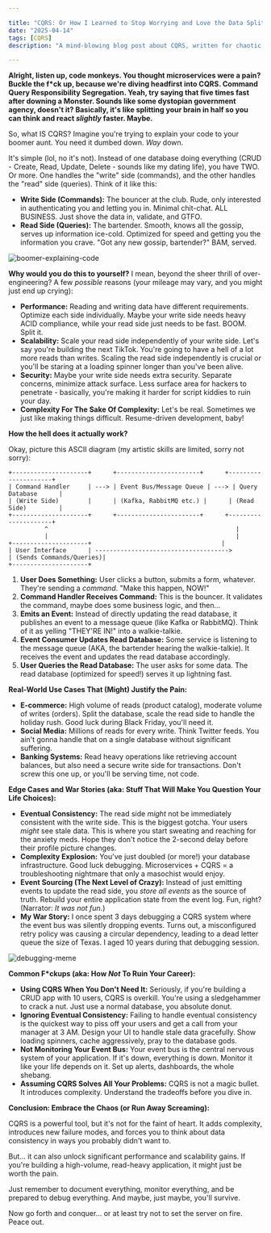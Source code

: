 ```yaml
---

title: "CQRS: Or How I Learned to Stop Worrying and Love the Data Split 💀🙏"
date: "2025-04-14"
tags: [CQRS]
description: "A mind-blowing blog post about CQRS, written for chaotic Gen Z engineers. Prepare for existential dread mixed with code."

---
```


**Alright, listen up, code monkeys. You thought microservices were a pain? Buckle the f*ck up, because we're diving headfirst into CQRS. Command Query Responsibility Segregation. Yeah, try saying that five times fast after downing a Monster. Sounds like some dystopian government agency, doesn't it? Basically, it's like splitting your brain in half so you can think and react *slightly* faster. Maybe.**

So, what IS CQRS? Imagine you're trying to explain your code to your boomer aunt. You need it dumbed down. _Way_ down.

It's simple (lol, no it's not). Instead of one database doing everything (CRUD - Create, Read, Update, Delete - sounds like my dating life), you have TWO. Or more. One handles the "write" side (commands), and the other handles the "read" side (queries). Think of it like this:

*   **Write Side (Commands):** The bouncer at the club. Rude, only interested in authenticating you and letting you in. Minimal chit-chat. ALL BUSINESS. Just shove the data in, validate, and GTFO.
*   **Read Side (Queries):** The bartender. Smooth, knows all the gossip, serves up information ice-cold. Optimized for speed and getting you the information you crave. "Got any new gossip, bartender?" BAM, served.

![boomer-explaining-code](https://i.imgflip.com/3o9h1p.jpg)

**Why would you do this to yourself?** I mean, beyond the sheer thrill of over-engineering? A few *possible* reasons (your mileage may vary, and you might just end up crying):

*   **Performance:** Reading and writing data have different requirements. Optimize each side individually. Maybe your write side needs heavy ACID compliance, while your read side just needs to be fast. BOOM. Split it.
*   **Scalability:** Scale your read side independently of your write side. Let's say you're building the next TikTok. You're going to have a hell of a lot more reads than writes. Scaling the read side independently is crucial or you'll be staring at a loading spinner longer than you've been alive.
*   **Security:** Maybe your write side needs extra security. Separate concerns, minimize attack surface. Less surface area for hackers to penetrate - basically, you're making it harder for script kiddies to ruin your day.
*   **Complexity For The Sake Of Complexity:** Let's be real. Sometimes we just like making things difficult. Resume-driven development, baby!

**How the hell does it actually work?**

Okay, picture this ASCII diagram (my artistic skills are limited, sorry not sorry):

```
+---------------------+      +-----------------------+      +---------------------+
| Command Handler     | ---> | Event Bus/Message Queue | ---> | Query Database      |
| (Write Side)        |      | (Kafka, RabbitMQ etc.) |      | (Read Side)         |
+---------------------+      +-----------------------+      +---------------------+
          ^                                                    |
          |                                                    |
+---------------------+                                    |
| User Interface      | ------------------------------------->
| (Sends Commands/Queries)|
+---------------------+
```

1.  **User Does Something:** User clicks a button, submits a form, whatever. They're sending a *command*. "Make this happen, NOW!"
2.  **Command Handler Receives Command:** This is the bouncer. It validates the command, maybe does some business logic, and then...
3.  **Emits an Event:** Instead of directly updating the read database, it publishes an event to a message queue (like Kafka or RabbitMQ). Think of it as yelling "THEY'RE IN!" into a walkie-talkie.
4.  **Event Consumer Updates Read Database:** Some service is listening to the message queue (AKA, the bartender hearing the walkie-talkie). It receives the event and updates the read database accordingly.
5.  **User Queries the Read Database:** The user asks for some data. The read database (optimized for speed!) serves it up lightning fast.

**Real-World Use Cases That (Might) Justify the Pain:**

*   **E-commerce:** High volume of reads (product catalog), moderate volume of writes (orders). Split the database, scale the read side to handle the holiday rush. Good luck during Black Friday, you'll need it.
*   **Social Media:** Millions of reads for every write. Think Twitter feeds. You ain't gonna handle that on a single database without significant suffering.
*   **Banking Systems:** Read heavy operations like retrieving account balances, but also need a secure write side for transactions. Don't screw this one up, or you'll be serving time, not code.

**Edge Cases and War Stories (aka: Stuff That Will Make You Question Your Life Choices):**

*   **Eventual Consistency:** The read side *might* not be immediately consistent with the write side. This is the biggest gotcha. Your users *might* see stale data. This is where you start sweating and reaching for the anxiety meds. Hope they don't notice the 2-second delay before their profile picture changes.
*   **Complexity Explosion:** You've just doubled (or more!) your database infrastructure. Good luck debugging. Microservices + CQRS = a troubleshooting nightmare that only a masochist would enjoy.
*   **Event Sourcing (The Next Level of Crazy):** Instead of just emitting events to update the read side, you *store all events* as the source of truth. Rebuild your entire application state from the event log. Fun, right? (Narrator: *It was not fun.*)
*   **My War Story:** I once spent 3 days debugging a CQRS system where the event bus was silently dropping events. Turns out, a misconfigured retry policy was causing a circular dependency, leading to a dead letter queue the size of Texas. I aged 10 years during that debugging session.

![debugging-meme](https://i.kym-cdn.com/photos/images/newsfeed/001/854/353/af5.png)

**Common F*ckups (aka: How *Not* To Ruin Your Career):**

*   **Using CQRS When You Don't Need It:** Seriously, if you're building a CRUD app with 10 users, CQRS is overkill. You're using a sledgehammer to crack a nut. Just use a normal database, you absolute donut.
*   **Ignoring Eventual Consistency:** Failing to handle eventual consistency is the quickest way to piss off your users and get a call from your manager at 3 AM. Design your UI to handle stale data gracefully. Show loading spinners, cache aggressively, pray to the database gods.
*   **Not Monitoring Your Event Bus:** Your event bus is the central nervous system of your application. If it's down, everything is down. Monitor it like your life depends on it. Set up alerts, dashboards, the whole shebang.
*   **Assuming CQRS Solves All Your Problems:** CQRS is not a magic bullet. It introduces complexity. Understand the tradeoffs before you dive in.

**Conclusion: Embrace the Chaos (or Run Away Screaming):**

CQRS is a powerful tool, but it's not for the faint of heart. It adds complexity, introduces new failure modes, and forces you to think about data consistency in ways you probably didn't want to.

But... it can also unlock significant performance and scalability gains. If you're building a high-volume, read-heavy application, it might just be worth the pain.

Just remember to document everything, monitor everything, and be prepared to debug everything. And maybe, just maybe, you'll survive.

Now go forth and conquer... or at least try not to set the server on fire. Peace out.
